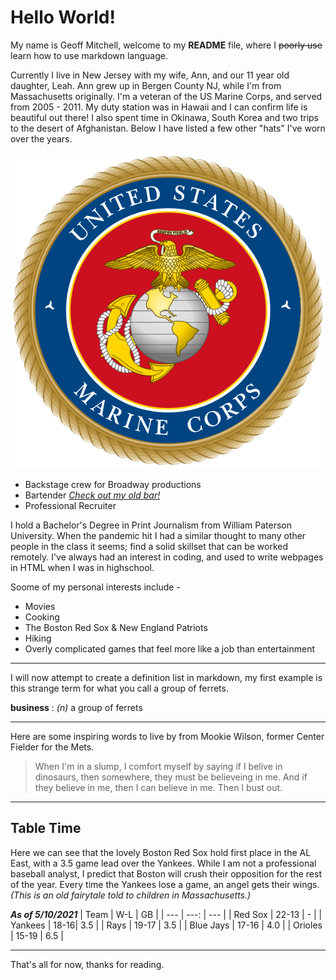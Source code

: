 # Hello World!
My name is Geoff Mitchell, welcome to my **README** file, where I ~~poorly use~~ learn how to use markdown language.


Currently I live in New Jersey with my wife, Ann, and our 11 year old daughter, Leah. Ann grew up in Bergen County NJ, while I'm from Massachusetts originally. I'm a veteran of the US Marine Corps, and served from 2005 - 2011. My duty station was in Hawaii and I can confirm life is beautiful out there! I also spent time in Okinawa, South Korea and two trips to the desert of Afghanistan. Below I have listed a few other "hats" I've worn over the years.

![emblem](USMC.svg)

- Backstage crew for Broadway productions
- Bartender [*Check out my old bar!*](https://sm23morristown.com)
- Professional Recruiter

I hold a Bachelor's Degree in Print Journalism from William Paterson University. When the pandemic hit I had a similar thought to many other people in the class it seems; find a solid skillset that can be worked remotely. I've always had an interest in coding, and used to write webpages in HTML when I was in highschool.

Soome of my personal interests include -
- Movies
- Cooking
- The Boston Red Sox & New England Patriots
- Hiking
- Overly complicated games that feel more like a job than entertainment

---

I will now attempt to create a definition list in markdown, my first example is this strange term for what you call a group of ferrets.

**business**
: *(n)* a group of ferrets

---

Here are some inspiring words to live by from Mookie Wilson, former Center Fielder for the Mets.

>When I'm in a slump, I comfort myself by saying if I belive in dinosaurs, then somewhere, they must be believeing in me. And if they believe in me, then I can believe in me. Then I bust out.

---
## Table Time

Here we can see that the lovely Boston Red Sox hold first place in the AL East, with a 3.5 game lead over the Yankees. While I am not a professional baseball analyst, I predict that Boston will crush their opposition for the rest of the year. Every time the Yankees lose a game, an angel gets their wings. *(This is an old fairytale told to children in Massachusetts.)*



***As of 5/10/2021***
| Team | W-L | GB |
| --- | ---: | --- |
| Red Sox | 22-13 | - |
| Yankees | 18-16| 3.5 |
| Rays | 19-17 | 3.5 |
| Blue Jays | 17-16 | 4.0 |
| Orioles | 15-19 | 6.5 |

---

That's all for now, thanks for reading.
